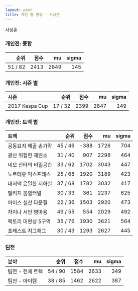 ```yaml
---
layout: post
title: 개인 별 랭킹 - 사상훈
---
```


사상훈

### 개인전: 종합

| 순위 | 점수 | mu | sigma |
|---:|---:|---:|---:|
| 51 / 82 | 2413 | 2849 | 145 |

### 개인전: 시즌 별

| 시즌 | 순위 | 점수 | mu | sigma |
|:---|---:|---:|---:|---:|
| 2017 Kespa Cup | 17 / 32 | 2399 | 2847 | 149 |

### 개인전: 트랙 별

| 트랙 | 순위 | 점수 | mu | sigma |
|:---|---:|---:|---:|---:|
| 공동묘지 해골 손가락 | 45 / 46 | -388 | 1726 | 704 |
| 광산 위험한 제련소 | 31 / 40 | 907 | 2298 | 464 |
| 네모 산타의 비밀공간 | 33 / 62 | 1702 | 3043 | 447 |
| 노르테유 익스프레스 | 25 / 68 | 1920 | 3189 | 423 |
| 대저택 은밀한 지하실 | 37 / 68 | 1782 | 3032 | 417 |
| 빌리지 붐힐터널 | 30 / 33 | 361 | 2237 | 625 |
| 아이스 설산 다운힐 | 22 / 36 | 1503 | 2920 | 473 |
| 차이나 서안 병마용 | 49 / 55 | 554 | 2029 | 492 |
| 팩토리 미완성 5구역 | 35 / 76 | 1930 | 3621 | 564 |
| 포레스트 지그재그 | 30 / 43 | 1293 | 2627 | 445 |

### 팀전

| 분야 | 순위 | 점수 | mu | sigma |
|:---|---:|---:|---:|---:|
| 팀전 - 전체 트랙 | 54 / 90 | 1584 | 2633 | 349 |
| 팀전 - 아이템 | 38 / 85 | 1462 | 2622 | 387 |
